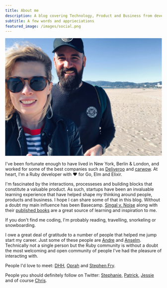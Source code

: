 ```yaml
---
title: About me
description: A blog covering Technology, Product and Business from developer Pericles Theodorou.
subtitle: A few words and apprieciations
featured_image: /images/social.png
---
```


![](/images/venice-beach.jpg)

I've been fortunate enough to have lived in New York, Berlin &amp; London, and worked for some of the best companies such as <a href="https://deliveroo.co.uk">Deliveroo</a> and <a href="https://carwow.co.uk">carwow</a>. At heart, I'm a Ruby developer with ❤ for Go, Elm and Elixir.

I'm fascinated by the interactions, processeses and building blocks that constitute a valuable product. As such, startups have been an invaluable learning experience that have helped shape my thinking around people, products and business. I hope I can share some of that in this blog. Without a doubt my main influence has been Basecamp. <a href="https://m.signalvnoise.com">Singal v. Noise</a> along with their <a href="https://basecamp.com/books">published books</a> are a great source of learning and inspiration to me.

If you don't find me coding, I'm probably reading, travelling, snorkeling or snowboarding.

I owe a great deal of gratitude to a number of people that helped me jump start my career. Just some of these people are <a href="https://twitter.com/superdealloc">Andre</a> and <a href="https://twitter.com/mnemonikk">Anselm</a>. Technically not a single person but the Ruby community is without a doubt the most welcoming and open community of people I've had the pleasure of interacting with.

People I'd love to meet: <a href="https://twitter.com/dhh">DHH</a>, <a href="https://twitter.com/Oprah">Oprah</a> and <a href="https://twitter.com/stephenfry">Stephen Fry</a>.

People you should definitely follow on Twitter: <a href="https://twitter.com/sehurlburt">Stephanie</a>, <a href="https://twitter.com/patio11">Patrick</a>, <a href="https://twitter.com/jessfraz">Jessie</a> and of course <a href="https://twitter.com/Cmdr_Hadfield">Chris</a>.
